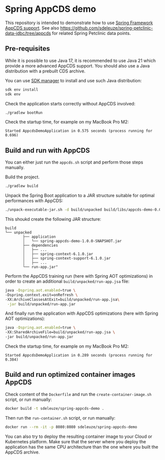 # Spring AppCDS demo

This repository is intended to demonstrate how to use [Spring Framework AppCDS support](https://docs.spring.io/spring-framework/reference/integration/class-data-sharing.html).
See also https://github.com/sdeleuze/spring-petclinic-data-jdbc/tree/appcds for related Spring Petclinic data points.

## Pre-requisites

While it is possible to use Java 17, it is recommended to use Java 21 which provide a more advanced AppCDS support.
You should also use a Java distribution with a prebuilt CDS archive.

You can use [SDK manager](https://sdkman.io/) to install and use such Java distribution:
```bash
sdk env install
sdk env
```

Check the application starts correctly without AppCDS involved:
```bash
./gradlew bootRun
```

Check the startup time, for example on my MacBook Pro M2:
```
Started AppcdsDemoApplication in 0.575 seconds (process running for 0.696)
```

## Build and run with AppCDS
 
You can either just run the `appcds.sh` script and perform those steps manually.

Build the project.
```bash
./gradlew build
```

Unpack the Spring Boot application to a JAR structure suitable for optimal performances with AppCDS:
```bash
./unpack-executable-jar.sh -d build/unpacked build/libs/appcds-demo-0.0.1-SNAPSHOT.jar
```

This shoukd create the following JAR structure:
```
build
└── unpacked
        ├── application
        │   └── spring-appcds-demo-1.0.0-SNAPSHOT.jar
        ├── dependencies
        │   ├── ...
        │   ├── spring-context-6.1.0.jar
        │   ├── spring-context-support-6.1.0.jar
        │   ├── ...
        └── run-app.jar"
```

Perform the AppCDS training run (here with Spring AOT optimizations) in order to create an additional `build/unpacked/run-app.jsa` file:
```bash
java -Dspring.aot.enabled=true \
-Dspring.context.exit=onRefresh \
-XX:ArchiveClassesAtExit=build/unpacked/run-app.jsa\
 -jar build/unpacked/run-app.jar
```

And finally run the application with AppCDS optimizations (here with Spring AOT optimizations):
```bash
java -Dspring.aot.enabled=true \
-XX:SharedArchiveFile=build/unpacked/run-app.jsa \
-jar build/unpacked/run-app.jar
```

Check the startup time, for example on my MacBook Pro M2:
```
Started AppcdsDemoApplication in 0.289 seconds (process running for 0.384)
```

## Build and run optimized container images AppCDS

Check content of the `Dockerfile` and run the `create-container-image.sh` script, or run manually:
```bash
docker build -t sdeleuze/spring-appcds-demo .
```

Then run the `run-container.sh` script, or run manually:
```bash
docker run --rm -it -p 8080:8080 sdeleuze/spring-appcds-demo
```

You can also try to deploy the resulting container image to your Cloud or Kubernetes platform.
Make sure that the server where you deploy the application has the same CPU architecture than the one where you built the AppCDS archive.
